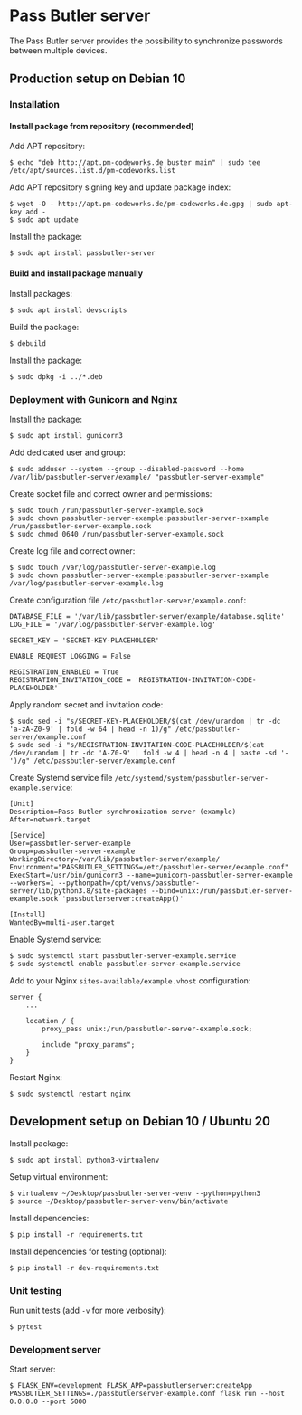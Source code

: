 # Pass Butler server

The Pass Butler server provides the possibility to synchronize passwords between multiple devices.

## Production setup on Debian 10

### Installation

#### Install package from repository (recommended)

Add APT repository:

    $ echo "deb http://apt.pm-codeworks.de buster main" | sudo tee /etc/apt/sources.list.d/pm-codeworks.list

Add APT repository signing key and update package index:

    $ wget -O - http://apt.pm-codeworks.de/pm-codeworks.de.gpg | sudo apt-key add -
    $ sudo apt update

Install the package:

    $ sudo apt install passbutler-server

#### Build and install package manually

Install packages:

    $ sudo apt install devscripts

Build the package:

    $ debuild

Install the package:

    $ sudo dpkg -i ../*.deb

### Deployment with Gunicorn and Nginx

Install the package:

    $ sudo apt install gunicorn3

Add dedicated user and group:

    $ sudo adduser --system --group --disabled-password --home /var/lib/passbutler-server/example/ "passbutler-server-example"

Create socket file and correct owner and permissions:

    $ sudo touch /run/passbutler-server-example.sock
    $ sudo chown passbutler-server-example:passbutler-server-example /run/passbutler-server-example.sock
    $ sudo chmod 0640 /run/passbutler-server-example.sock

Create log file and correct owner:

    $ sudo touch /var/log/passbutler-server-example.log
    $ sudo chown passbutler-server-example:passbutler-server-example /var/log/passbutler-server-example.log

Create configuration file `/etc/passbutler-server/example.conf`:

    DATABASE_FILE = '/var/lib/passbutler-server/example/database.sqlite'
    LOG_FILE = '/var/log/passbutler-server-example.log'

    SECRET_KEY = 'SECRET-KEY-PLACEHOLDER'

    ENABLE_REQUEST_LOGGING = False

    REGISTRATION_ENABLED = True
    REGISTRATION_INVITATION_CODE = 'REGISTRATION-INVITATION-CODE-PLACEHOLDER'

Apply random secret and invitation code:

    $ sudo sed -i "s/SECRET-KEY-PLACEHOLDER/$(cat /dev/urandom | tr -dc 'a-zA-Z0-9' | fold -w 64 | head -n 1)/g" /etc/passbutler-server/example.conf
    $ sudo sed -i "s/REGISTRATION-INVITATION-CODE-PLACEHOLDER/$(cat /dev/urandom | tr -dc 'A-Z0-9' | fold -w 4 | head -n 4 | paste -sd '-')/g" /etc/passbutler-server/example.conf

Create Systemd service file `/etc/systemd/system/passbutler-server-example.service`:

    [Unit]
    Description=Pass Butler synchronization server (example)
    After=network.target
    
    [Service]
    User=passbutler-server-example
    Group=passbutler-server-example
    WorkingDirectory=/var/lib/passbutler-server/example/
    Environment="PASSBUTLER_SETTINGS=/etc/passbutler-server/example.conf"
    ExecStart=/usr/bin/gunicorn3 --name=gunicorn-passbutler-server-example --workers=1 --pythonpath=/opt/venvs/passbutler-server/lib/python3.8/site-packages --bind=unix:/run/passbutler-server-example.sock 'passbutlerserver:createApp()'
    
    [Install]
    WantedBy=multi-user.target

Enable Systemd service:

    $ sudo systemctl start passbutler-server-example.service
    $ sudo systemctl enable passbutler-server-example.service

Add to your Nginx `sites-available/example.vhost` configuration:

    server {
        ...

        location / {
            proxy_pass unix:/run/passbutler-server-example.sock;

            include "proxy_params";
        }
    }

Restart Nginx:

    $ sudo systemctl restart nginx

## Development setup on Debian 10 / Ubuntu 20

Install package:

    $ sudo apt install python3-virtualenv

Setup virtual environment:

    $ virtualenv ~/Desktop/passbutler-server-venv --python=python3
    $ source ~/Desktop/passbutler-server-venv/bin/activate

Install dependencies:

    $ pip install -r requirements.txt

Install dependencies for testing (optional):

    $ pip install -r dev-requirements.txt

### Unit testing

Run unit tests (add `-v` for more verbosity):

    $ pytest

### Development server

Start server:

    $ FLASK_ENV=development FLASK_APP=passbutlerserver:createApp PASSBUTLER_SETTINGS=./passbutlerserver-example.conf flask run --host 0.0.0.0 --port 5000
